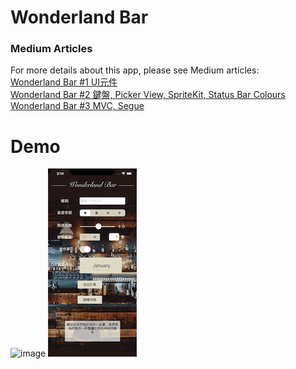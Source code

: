 # Wonderland Bar
### Medium Articles
For more details about this app, please see Medium articles:
<br>
[Wonderland Bar #1 UI元件](https://medium.com/%E5%BD%BC%E5%BE%97%E6%BD%98%E7%9A%84-swift-ios-app-%E9%96%8B%E7%99%BC%E6%95%99%E5%AE%A4/swift-%E7%B7%B4%E7%BF%92-wonderland-bar-8ecd7876b7e8)
<br>
[Wonderland Bar #2 鍵盤, Picker View, SpriteKit, Status Bar Colours](https://medium.com/%E5%BD%BC%E5%BE%97%E6%BD%98%E7%9A%84-swift-ios-app-%E9%96%8B%E7%99%BC%E6%95%99%E5%AE%A4/swift-%E7%B7%B4%E7%BF%92-wonderland-bar-2-dccbde942003)
<br>
[Wonderland Bar #3 MVC, Segue](https://medium.com/%E5%BD%BC%E5%BE%97%E6%BD%98%E7%9A%84-swift-ios-app-%E9%96%8B%E7%99%BC%E6%95%99%E5%AE%A4/swift-%E7%B7%B4%E7%BF%92-wonderland-bar-3-9ca934253c97)

# Demo
![image](DemoImages/WonderlandBarDemo1.gif) ![image](DemoImages/WonderlandBarDemo2.gif) 
